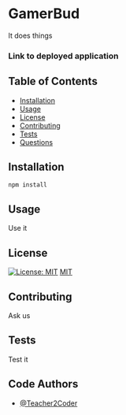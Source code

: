 # GamerBud
It does things
 ### Link to deployed application
 
## Table of Contents
* [Installation](#installation)
* [Usage](#usage)
* [License](#license)
* [Contributing](#contributing)
* [Tests](#tests)
* [Questions](#questions)
 
## Installation
```npm install```
 
## Usage
Use it
 
## License
[![License: MIT](https://img.shields.io/badge/License-MIT-yellow.svg)](https://opensource.org/licenses/MIT)
[MIT](https://choosealicense.com/licenses/mit/)
 
## Contributing
Ask us
 
## Tests
Test it
 
## Code Authors
* [@Teacher2Coder](https://www.github.com/Teacher2Coder)